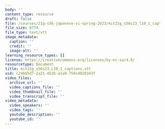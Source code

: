```yaml
---
body: ''
content_type: resource
draft: false
file: /courses/21g-s56-japanese-vi-spring-2023/mit21g_s56s23_l10_1_captions.vtt
file_size: 8774
file_type: text/vtt
image_metadata:
  caption: ''
  credit: ''
  image-alt: ''
learning_resource_types: []
license: https://creativecommons.org/licenses/by-nc-sa/4.0/
resourcetype: Document
title: mit21g_s56s23_L10_1_captions.vtt
uid: c24bb5d7-2a21-4b2b-a1a9-75914020343f
video_files:
  archive_url: ''
  video_captions_file: ''
  video_thumbnail_file: ''
  video_transcript_file: ''
video_metadata:
  video_speakers: ''
  video_tags: ''
  youtube_description: ''
  youtube_id: ''
---
```

